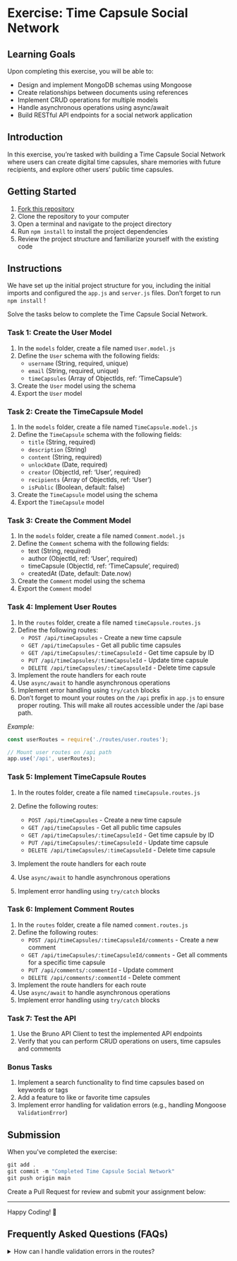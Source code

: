 # Exercise: Time Capsule Social Network

## **Learning Goals**

Upon completing this exercise, you will be able to:

- Design and implement MongoDB schemas using Mongoose
- Create relationships between documents using references
- Implement CRUD operations for multiple models
- Handle asynchronous operations using async/await
- Build RESTful API endpoints for a social network application

## Introduction

In this exercise, you’re tasked with building a Time Capsule Social Network where users can create digital time capsules, share memories with future recipients, and explore other users’ public time capsules.

## **Getting Started**

1. [Fork this repository](https://github.com/codevergehq/exercise-time-capsule-social-network)
2. Clone the repository to your computer
3. Open a terminal and navigate to the project directory
4. Run `npm install` to install the project dependencies
5. Review the project structure and familiarize yourself with the existing code

## Instructions

We have set up the initial project structure for you, including the initial imports and configured the `app.js` and `server.js` files. Don’t forget to run `npm install` !

Solve the tasks below to complete the Time Capsule Social Network.

### **Task 1: Create the User Model**

1. In the `models` folder, create a file named `User.model.js`
2. Define the `User` schema with the following fields:
    - `username` (String, required, unique)
    - `email` (String, required, unique)
    - `timeCapsules` (Array of ObjectIds, ref: ‘TimeCapsule’)
3. Create the `User` model using the schema
4. Export the `User` model

### **Task 2: Create the TimeCapsule Model**

1. In the `models` folder, create a file named `TimeCapsule.model.js` 
2. Define the `TimeCapsule` schema with the following fields:
    - `title` (String, required)
    - `description` (String)
    - `content` (String, required)
    - `unlockDate` (Date, required)
    - `creator` (ObjectId, ref: ‘User’, required)
    - `recipients` (Array of ObjectIds, ref: ‘User’)
    - `isPublic` (Boolean, default: false)
3. Create the `TimeCapsule` model using the schema
4. Export the `TimeCapsule` model

### **Task 3: Create the Comment Model**

1. In the `models` folder, create a file named `Comment.model.js`
2. Define the `Comment` schema with the following fields:
    - text (String, required)
    - author (ObjectId, ref: ‘User’, required)
    - timeCapsule (ObjectId, ref: ‘TimeCapsule’, required)
    - createdAt (Date, default: Date.now)
3. Create the `Comment` model using the schema
4. Export the `Comment` model

### **Task 4: Implement User Routes**

1. In the `routes` folder, create a file named `timeCapsule.routes.js` 
2. Define the following routes:
    - `POST /api/timeCapsules` - Create a new time capsule
    - `GET /api/timeCapsules` - Get all public time capsules
    - `GET /api/timeCapsules/:timeCapsuleId` - Get time capsule by ID
    - `PUT /api/timeCapsules/:timeCapsuleId` - Update time capsule
    - `DELETE /api/timeCapsules/:timeCapsuleId` - Delete time capsule
3. Implement the route handlers for each route
4. Use `async/await` to handle asynchronous operations
5. Implement error handling using `try/catch` blocks
6. Don’t forget to mount your routes on the `/api` prefix in `app.js` to ensure proper routing. This will make all routes accessible under the /api base path.

*Example:*

```jsx
const userRoutes = require('./routes/user.routes');

// Mount user routes on /api path
app.use('/api', userRoutes);
```

### **Task 5: Implement TimeCapsule Routes**

1. In the routes folder, create a file named `timeCapsule.routes.js`
2. Define the following routes:
    - `POST /api/timeCapsules` - Create a new time capsule
    - `GET /api/timeCapsules` - Get all public time capsules
    - `GET /api/timeCapsules/:timeCapsuleId` - Get time capsule by ID
    - `PUT /api/timeCapsules/:timeCapsuleId` - Update time capsule
    - `DELETE /api/timeCapsules/:timeCapsuleId` - Delete time capsule

3.	Implement the route handlers for each route

4.	Use `async/await` to handle asynchronous operations

5.	Implement error handling using `try/catch` blocks

### **Task 6: Implement Comment Routes**

1. In the `routes` folder, create a file named `comment.routes.js` 
2. Define the following routes:
    - `POST /api/timeCapsules/:timeCapsuleId/comments` - Create a new comment
    - `GET /api/timeCapsules/:timeCapsuleId/comments` - Get all comments for a specific time capsule
    - `PUT /api/comments/:commentId` - Update comment
    - `DELETE /api/comments/:commentId` - Delete comment
3. Implement the route handlers for each route
4. Use `async/await` to handle asynchronous operations
5. Implement error handling using `try/catch` blocks

### **Task 7: Test the API**

1. Use the Bruno API Client to test the implemented API endpoints
2. Verify that you can perform CRUD operations on users, time capsules and comments

### **Bonus Tasks**

1. Implement a search functionality to find time capsules based on keywords or tags
2. Add a feature to like or favorite time capsules
3. Implement error handling for validation errors (e.g., handling Mongoose `ValidationError`)

## **Submission**

When you've completed the exercise:

```jsx
git add .
git commit -m "Completed Time Capsule Social Network"
git push origin main
```

Create a Pull Request for review and submit your assignment below:

_____________________________

Happy Coding! 🙂

## Frequently Asked Questions (FAQs)


<details>
<summary>How can I handle validation errors in the routes?</summary>


You can use the try/catch block to catch any validation errors thrown by Mongoose. Here's an example of how you can handle a validation error:
    
    ```jsx
    router.post('/api/timeCapsules', async (req, res) => {
      try {
        const newTimeCapsule = await TimeCapsule.create(req.body);
        res.status(201).json(newTimeCapsule);
      } catch (error) {
        if (error.name === 'ValidationError') {
          res.status(400).json({ error: error.message });
        } else {
          res.status(500).json({ error: 'Internal server error' });
        }
      }
    });
```

</details>

<details>
<summary>What should I do if I encounter an error while making a request?</summary>

If you encounter an error, first check the error message and stack trace to identify the cause of the error. Verify that you are sending the correct data in the request body and that the request URL and HTTP method are correct. Also, ensure that you have properly handled any asynchronous operations using async/await.

</details>
